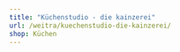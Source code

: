 ```yaml
---
title: "Küchenstudio - die kainzerei"
url: /weitra/kuechenstudio-die-kainzerei/
shop: Küchen
---
```

